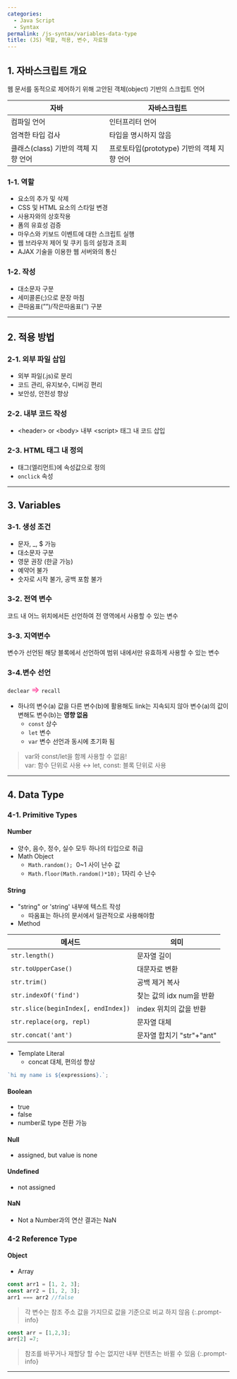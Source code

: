 ```yaml
---
categories:
  - Java Script
  - Syntax
permalink: /js-syntax/variables-data-type
title: (JS) 역할, 적용, 변수, 자료형
---
```


## 1. 자바스크립트 개요

웹 문서를 동적으로 제어하기 위해 고안된 객체(object) 기반의 스크립트 언어

| **자바**                            | **자바스크립트**                            |
| ----------------------------------- | ------------------------------------------- |
| 컴파일 언어                         | 인터프리터 언어                             |
| 엄격한 타입 검사                    | 타입을 명시하지 않음                        |
| 클래스(class) 기반의 객체 지향 언어 | 프로토타입(prototype) 기반의 객체 지향 언어 |

### 1-1. 역할

- 요소의 추가 및 삭제
- CSS 및 HTML 요소의 스타일 변경
- 사용자와의 상호작용
- 폼의 유효성 검증
- 마우스와 키보드 이벤트에 대한 스크립트 실행
- 웹 브라우저 제어 및 쿠키 등의 설정과 조회
- AJAX 기술을 이용한 웹 서버와의 통신

### 1-2. 작성

- 대소문자 구분
- 세미콜론(;)으로 문장 마침
- 큰따옴표(””)/작은따옴표(’’) 구분

---

## 2. 적용 방법

### 2-1. 외부 파일 삽입

- 외부 파일(.js)로 분리
- 코드 관리, 유지보수, 디버깅 편리
- 보안성, 안전성 향상

### 2-2. 내부 코드 작성

- <header\> or <body\> 내부 <script\> 태그 내 코드 삽입

### 2-3. HTML 태그 내 정의

- 태그(엘리먼트)에 속성값으로 정의
- `onclick` 속성

---

## 3. Variables

### 3-1. 생성 조건

- 문자, \_, $ 가능
- 대소문자 구분
- 영문 권장 (한글 가능)
- 예약어 불가
- 숫자로 시작 불가, 공백 포함 불가

### 3-2. 전역 변수

코드 내 어느 위치에서든 선언하여 전 영역에서 사용할 수 있는 변수

### 3-3. 지역변수

변수가 선언된 해당 블록에서 선언하여 범위 내에서만 유효하게 사용할 수 있는 변수

### 3-4.변수 선언

`declear` <span style='font-size: 15pt; color: #FF3293; '>⇒</span> `recall`

- 하나의 변수(a) 값을 다른 변수(b)에 활용해도 link는 지속되지 않아 변수(a)의 값이 변해도 변수(b)는 **영향 없음**
  - `const` 상수
  - `let` 변수
  - `var` 변수 선언과 동시에 초기화 됨

> var와 const/let을 함께 사용할 수 없음! <br>var: 함수 단위로 사용 ↔ let, const: 블록 단위로 사용

---

## 4. Data Type

### 4-1. Primitive Types

#### Number

- 양수, 음수, 정수, 실수 모두 하나의 타입으로 취급
- Math Object
  - `Math.random();`  0~1 사이 난수 값
  - `Math.floor(Math.random()*10);` 1자리 수 난수

#### String

- "string" or 'string' 내부에 텍스트 작성
  - 따옴표는 하나의 문서에서 일관적으로 사용해야함
- Method

| 메서드                              | 의미                      |
| ----------------------------------- | ------------------------- |
| `str.length()`                      | 문자열 길이               |
| `str.toUpperCase()`                 | 대문자로 변환             |
| `str.trim()`                        | 공백 제거 복사            |
| `str.indexOf('find')`               | 찾는 값의 idx num을 반환  |
| `str.slice(beginIndex[, endIndex])` | index 위치의 값을 반환    |
| `str.replace(org, repl)`            | 문자열 대체               |
| `str.concat('ant')`                 | 문자열 합치기 "str"+"ant" |

- Template Literal
  - concat 대체, 편의성 향상

```js
`hi my name is ${expressions}.`;
```

#### Boolean

- true
- false
- number로 type 전환 가능

#### Null

- assigned, but value is none

#### Undefined

- not assigned

#### NaN

- Not a Number과의 연산 결과는 NaN

### 4-2 Reference Type

#### Object
- Array
```js
const arr1 = [1, 2, 3];
const arr2 = [1, 2, 3];
arr1 === arr2 //false
```

>각 변수는 참조 주소 값을 가지므로 값을 기준으로 비교 하지 않음
{:.prompt-info}

```js
const arr = [1,2,3];
arr[2] =7;
```
>참조를 바꾸거나 재할당 할 수는 없지만 내부 컨텐츠는 바뀔 수 있음
{:.prompt-info}

---

